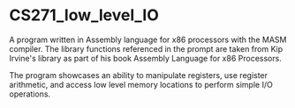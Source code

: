 # CS271_low_level_IO

A program written in Assembly language for x86 processors with the MASM compiler. The library functions referenced in the prompt are taken from Kip Irvine's library
as part of his book Assembly Language for x86 Processors.

The program showcases an ability to manipulate registers, use register arithmetic, and access low level memory locations to perform simple I/O operations.
